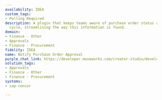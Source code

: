 ```yaml
---
availability: IDEA
custom_tags:
- Polling Required
description: A plugin that keeps teams aware of purchase order status and the approval
  cycle, streamlining the way this information is found.
domain:
- Finance - Other
- Approvals
- Finance - Procurement
fidelity: IDEA
name: Notify Purchase Order Approval
purple_chat_link: https://developer.moveworks.com/creator-studio/developer-tools/purple-chat/?conversation=%7B%22startTimestamp%22%3A%2211%3A43+AM%22%2C%22messages%22%3A%5B%7B%22role%22%3A%22assistant%22%2C%22parts%22%3A%5B%7B%22richText%22%3A%22%3Cp%3EGood+news%21+Purchase+Order+%2398765+has+been+approved+by+Jim+%28Sr.+Legal+Counsel%29+and+Jerry+%28Security%29.+All+necessary+approvals+for+this+purchase+order+are+now+complete.%3C%2Fp%3E%22%7D%2C%7B%22richText%22%3A%22%3Cb%3EPurchase+Order+%2398765+Approved%3C%2Fb%3E%3Cbr%3EAll+approvals+are+in+place+for+Purchase+Order+%2398765.+You+can+now+proceed+with+the+next+steps.%22%7D%2C%7B%22buttons%22%3A%5B%7B%22style%22%3A%22filled%22%2C%22buttonText%22%3A%22View+Purchase+Order%22%7D%2C%7B%22style%22%3A%22outlined%22%2C%22buttonText%22%3A%22Create+Related+Task%22%7D%5D%7D%5D%7D%5D%7D
solution_tags:
- Approvals
- Finance - Other
- Finance - Procurement
systems:
- sap-concur

---
```


